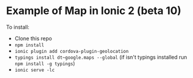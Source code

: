# Example of Map in Ionic 2 (beta 10)
To install:
* Clone this repo
* `npm install`
* `ionic plugin add cordova-plugin-geolocation`
* `typings install dt~google.maps --global` (if isn't typings installed run `npm install -g typings`)
* `ionic serve -lc`
